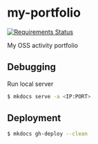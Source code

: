 # my-portfolio

[![Requirements Status](https://requires.io/github/raimon49/my-portfolio/requirements.svg?branch=master)](https://requires.io/github/raimon49/my-portfolio/requirements/?branch=master)

My OSS activity portfolio

## Debugging

Run local server

```sh
$ mkdocs serve -a <IP:PORT>
```

## Deployment

```sh
$ mkdocs gh-deploy --clean
```
